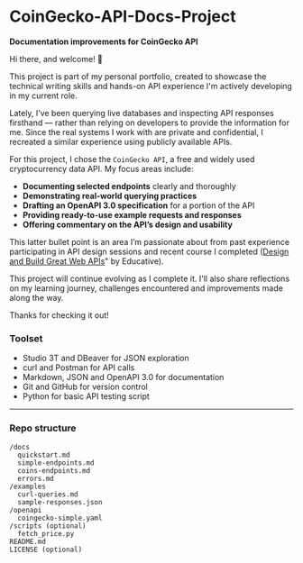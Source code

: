 # CoinGecko-API-Docs-Project
**Documentation improvements for CoinGecko API**

Hi there, and welcome! 👋

This project is part of my personal portfolio, created to showcase the technical writing skills and hands-on API experience I'm actively developing in my current role.

Lately, I’ve been querying live databases and inspecting API responses firsthand — rather than relying on developers to provide the information for me. Since the real systems I work with are private and confidential, I recreated a similar experience using publicly available APIs.

For this project, I chose the `CoinGecko API`, a free and widely used cryptocurrency data API. My focus areas include:

- **Documenting selected endpoints** clearly and thoroughly
- **Demonstrating real-world querying practices**
- **Drafting an OpenAPI 3.0 specification** for a portion of the API
- **Providing ready-to-use example requests and responses**
- **Offering commentary on the API’s design and usability**


This latter bullet point is an area I’m passionate about from past experience participating in API design sessions and recent course I completed ([Design and Build Great Web APIs](https://www.educative.io/courses/design-and-build-great-web-api)" by Educative).

This project will continue evolving as I complete it. I'll also share reflections on my learning journey, challenges encountered and improvements made along the way.

Thanks for checking it out!

### Toolset

- Studio 3T and DBeaver for JSON exploration
- curl and Postman for API calls
- Markdown, JSON and OpenAPI 3.0 for documentation
- Git and GitHub for version control
- Python for basic API testing script

---
### Repo structure

```
/docs
  quickstart.md
  simple-endpoints.md
  coins-endpoints.md
  errors.md
/examples
  curl-queries.md
  sample-responses.json
/openapi
  coingecko-simple.yaml
/scripts (optional)
  fetch_price.py
README.md
LICENSE (optional)
```
